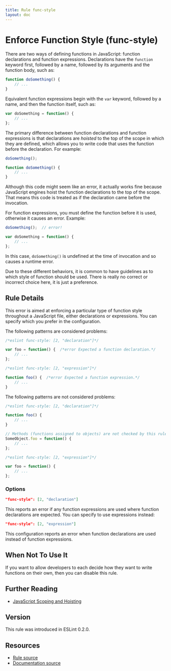 ```yaml
---
title: Rule func-style
layout: doc
---
```

<!-- Note: No pull requests accepted for this file. See README.md in the root directory for details. -->
# Enforce Function Style (func-style)

There are two ways of defining functions in JavaScript: function declarations and function expressions. Declarations have the `function` keyword first, followed by a name, followed by its arguments and the function body, such as:

```js
function doSomething() {
    // ...
}
```

Equivalent function expressions begin with the `var` keyword, followed by a name, and then the function itself, such as:

```js
var doSomething = function() {
    // ...
};
```

The primary difference between function declarations and function expressions is that declarations are *hoisted* to the top of the scope in which they are defined, which allows you to write code that uses the function before the declaration. For example:

```js
doSomething();

function doSomething() {
    // ...
}
```

Although this code might seem like an error, it actually works fine because JavaScript engines hoist the function declarations to the top of the scope. That means this code is treated as if the declaration came before the invocation.

For function expressions, you must define the function before it is used, otherwise it causes an error. Example:

```js
doSomething();  // error!

var doSomething = function() {
    // ...
};
```

In this case, `doSomething()` is undefined at the time of invocation and so causes a runtime error.

Due to these different behaviors, it is common to have guidelines as to which style of function should be used. There is really no correct or incorrect choice here, it is just a preference.

## Rule Details

This error is aimed at enforcing a particular type of function style throughout a JavaScript file, either declarations or expressions. You can specify which you prefer in the configuration.

The following patterns are considered problems:

```js
/*eslint func-style: [2, "declaration"]*/

var foo = function() {  /*error Expected a function declaration.*/
    // ...
};
```

```js
/*eslint func-style: [2, "expression"]*/

function foo() {  /*error Expected a function expression.*/
    // ...
}
```

The following patterns are not considered problems:

```js
/*eslint func-style: [2, "declaration"]*/

function foo() {
    // ...
}

// Methods (functions assigned to objects) are not checked by this rule
SomeObject.foo = function() {
    // ...
};
```

```js
/*eslint func-style: [2, "expression"]*/

var foo = function() {
    // ...
};
```

### Options

```json
"func-style": [2, "declaration"]
```

This reports an error if any function expressions are used where function declarations are expected. You can specify to use expressions instead:

```json
"func-style": [2, "expression"]
```

This configuration reports an error when function declarations are used instead of function expressions.

## When Not To Use It

If you want to allow developers to each decide how they want to write functions on their own, then you can disable this rule.

## Further Reading

* [JavaScript Scoping and Hoisting](http://www.adequatelygood.com/JavaScript-Scoping-and-Hoisting.html)

## Version

This rule was introduced in ESLint 0.2.0.

## Resources

* [Rule source](https://github.com/eslint/eslint/tree/master/lib/rules/func-style.js)
* [Documentation source](https://github.com/eslint/eslint/tree/master/docs/rules/func-style.md)

